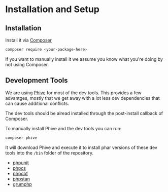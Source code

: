 # Installation and Setup

## Installation

Install it via [Composer](https://getcomposer.org/)

```sh
composer require <your-package-here>
```

If you want to manually install it we assume you know what you're doing by not using Composer.

## Development Tools

We are using [Phive](https://github.com/phar-io/phive) for most of the dev tools. This provides a few advantges, mostly that we get away with a lot less dev dependencies that can cause additional conflicts.

The dev tools should be alread installed through the post-install callback of Composer.

To manually install Phive and the dev tools you can run:

```sh
composer phive
```

It will download Phive and execute it to install phar versions of these dev tools into the `/bin` folder of the repository.

 * [phpunit](https://phpunit.de/)
 * [phpcs](https://github.com/squizlabs/PHP_CodeSniffer/)
 * [phpcbf](https://github.com/squizlabs/PHP_CodeSniffer/)
 * [phpstan](https://phpstan.org/)
 * [grumphp](https://github.com/phpro/grumphp)
